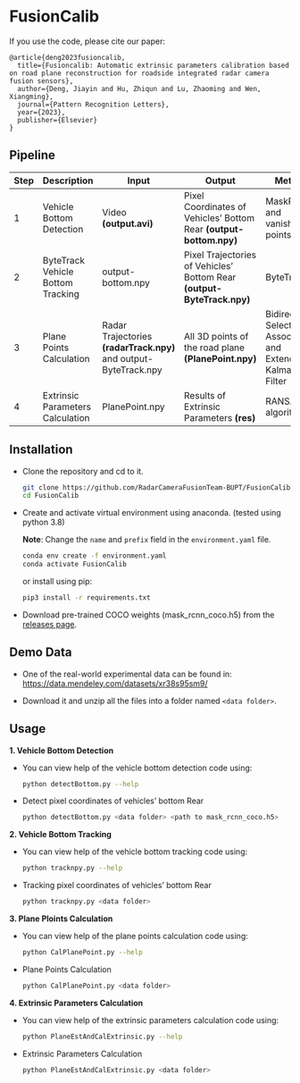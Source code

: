 # FusionCalib

If you use the code, please cite our paper:

```text
@article{deng2023fusioncalib,
  title={Fusioncalib: Automatic extrinsic parameters calibration based on road plane reconstruction for roadside integrated radar camera fusion sensors},
  author={Deng, Jiayin and Hu, Zhiqun and Lu, Zhaoming and Wen, Xiangming},
  journal={Pattern Recognition Letters},
  year={2023},
  publisher={Elsevier}
}
```

## Pipeline

| Step | Description                   | Input              | Output                | Method              |
| ---- | ---- | ---- | ---- | ---- |
| 1    | Vehicle Bottom Detection | Video **(output.avi)** | Pixel Coordinates of Vehicles’ Bottom Rear **(output-bottom.npy)** | MaskRCNN and vanishing points |
| 2 | ByteTrack Vehicle Bottom Tracking | output-bottom.npy | Pixel Trajectories of Vehicles’ Bottom Rear **(output-ByteTrack.npy)** | ByteTrack |
| 3 | Plane Points Calculation | Radar Trajectories **(radarTrack.npy)** and output-ByteTrack.npy | All 3D points of the road plane **(PlanePoint.npy)** | Bidirectional Selection Association and Extended Kalman Filter |
| 4 | Extrinsic Parameters Calculation | PlanePoint.npy | Results of Extrinsic Parameters **(res)** | RANSAC algorithm |


## Installation

* Clone the repository and cd to it.

    ```bash
    git clone https://github.com/RadarCameraFusionTeam-BUPT/FusionCalib.git
    cd FusionCalib
    ```

* Create and activate virtual environment using anaconda. (tested using python 3.8)

  **Note**: Change the `name` and `prefix` field in the `environment.yaml` file.

    ```bash
    conda env create -f environment.yaml
    conda activate FusionCalib
    ```

    or install using pip:

    ```bash
    pip3 install -r requirements.txt
    ```

* Download pre-trained COCO weights (mask_rcnn_coco.h5) from the [releases page](https://github.com/matterport/Mask_RCNN/releases).

## Demo Data

* One of the real-world experimental data can be found in:
https://data.mendeley.com/datasets/xr38s95sm9/

* Download it and unzip all the files into a folder named `<data folder>`.

## Usage

**1. Vehicle Bottom Detection**

* You can view help of the vehicle bottom detection code using:

    ```bash
    python detectBottom.py --help
    ```

* Detect pixel coordinates of vehicles’ bottom Rear

    ```bash
    python detectBottom.py <data folder> <path to mask_rcnn_coco.h5>
    ```

**2. Vehicle Bottom Tracking**

* You can view help of the vehicle bottom tracking code using:

    ```bash
    python tracknpy.py --help
    ```

* Tracking pixel coordinates of vehicles’ bottom Rear

    ```bash
    python tracknpy.py <data folder>
    ```

**3. Plane Ploints Calculation**

* You can view help of the plane points calculation code using:

    ```bash
    python CalPlanePoint.py --help
    ```

* Plane Points Calculation

    ```bash
    python CalPlanePoint.py <data folder>
    ```

**4. Extrinsic Parameters Calculation**

* You can view help of the extrinsic parameters calculation code using:

    ```bash
    python PlaneEstAndCalExtrinsic.py --help
    ```

* Extrinsic Parameters Calculation

    ```bash
    python PlaneEstAndCalExtrinsic.py <data folder>
    ```
